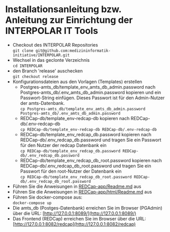 # Installationsanleitung bzw. Anleitung zur Einrichtung der INTERPOLAR IT Tools

  * Checkout des INTERPOLAR Repositories \
    ```git clone git@github.com:medizininformatik-initiative/INTERPOLAR.git```
  * Wechsel in das geclonte Verzeichnis \
    ```cd INTERPOLAR```
  * den Branch 'release' auschecken \
    ```git checkout release```
  * Konfigurationsdateien aus den Vorlagen (Templates) erstellen
    * Postgres-amts_db/template_env_amts_db_admin.password nach Postgres-amts_db/.env_amts_db_admin.password kopieren und ein Passwort-String einfügen. Dieses Passwort ist für den Admin-Nutzer der amts-Datenbank. \
    ```cp Postgres-amts_db/template_env_amts_db_admin.password Postgres-amts_db/.env_amts_db_admin.password```
    * REDCap-db/template_env-redcap-db kopieren nach REDCap-db/.env-redcap-db \
    ```cp REDCap-db/template_env-redcap-db REDCap-db/.env-redcap-db```
    * REDCap-db/template_env_redcap_db.password kopieren nach REDCap-db/.env_redcap_db.password und tragen Sie ein Passwort für den Nutzer der redcap Datenbank ein \
    ```cp REDCap-db/template_env_redcap_db.password REDCap-db/.env_redcap_db.password```
    * REDCap-db/template_env_redcap_db_root.password kopieren nach REDCap-db/.env_redcap_db_root.password und tragen Sie ein Passwort für den root-Nutzer der Datenbank ein \
    ```cp REDCap-db/template_env_redcap_db_root.password REDCap-db/.env_redcap_db_root.password```
  * Führen Sie die Anweisungen in [REDCap-app/Readme.md](REDCap-app/Readme.md) aus
  * Führen Sie die Anweisungen in [REDCap-app/html/Readme.md](REDCap-app/html/Readme.md) aus
  * Führen Sie docker-compose aus: \
    ```docker-compose up```
  * Die amts_db (Postges-Datenbank) erreichen Sie im Browser (PGAdmin) über die URL: [http://127.0.0.1:8089/](http://127.0.0.1:8089/)
  * Das Frontend (REDCap) erreichen Sie im Browser über die URL: [http://127.0.0.1:8082/redcap](http://127.0.0.1:8082/redcap)

